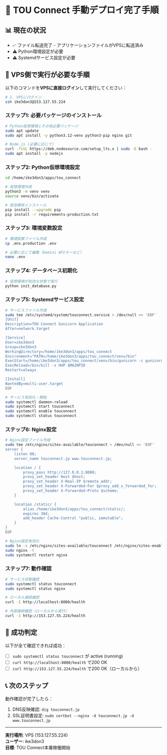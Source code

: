 # 🚀 TOU Connect 手動デプロイ完了手順

## 📊 現在の状況
- ✅ ファイル転送完了 - アプリケーションファイルがVPSに転送済み
- ⚠️ Python環境設定が必要
- ⚠️ Systemdサービス設定が必要

## 🔧 VPS側で実行が必要な手順

以下のコマンドを**VPSに直接ログイン**して実行してください：

```bash
# 1. VPSにログイン
ssh ike3don3@153.127.55.224
```

### ステップ1: 必要パッケージのインストール
```bash
# Python仮想環境とその他必要パッケージ
sudo apt update
sudo apt install -y python3.12-venv python3-pip nginx git

# Node.js (必要に応じて)
curl -fsSL https://deb.nodesource.com/setup_lts.x | sudo -E bash -
sudo apt install -y nodejs
```

### ステップ2: Python仮想環境設定
```bash
cd /home/ike3don3/apps/tou_connect

# 仮想環境作成
python3 -m venv venv
source venv/bin/activate

# 依存関係インストール
pip install --upgrade pip
pip install -r requirements-production.txt
```

### ステップ3: 環境変数設定
```bash
# 環境変数ファイル作成
cp .env.production .env

# 必要に応じて編集（Gemini APIキーなど）
nano .env
```

### ステップ4: データベース初期化
```bash
# 仮想環境が有効な状態で実行
python init_database.py
```

### ステップ5: Systemdサービス設定
```bash
# サービスファイル作成
sudo tee /etc/systemd/system/touconnect.service > /dev/null << 'EOF'
[Unit]
Description=TOU Connect Gunicorn Application
After=network.target

[Service]
User=ike3don3
Group=ike3don3
WorkingDirectory=/home/ike3don3/apps/tou_connect
Environment="PATH=/home/ike3don3/apps/tou_connect/venv/bin"
ExecStart=/home/ike3don3/apps/tou_connect/venv/bin/gunicorn -c gunicorn.conf.py app:app
ExecReload=/bin/kill -s HUP $MAINPID
Restart=always

[Install]
WantedBy=multi-user.target
EOF

# サービス有効化・開始
sudo systemctl daemon-reload
sudo systemctl start touconnect
sudo systemctl enable touconnect
sudo systemctl status touconnect
```

### ステップ6: Nginx設定
```bash
# Nginx設定ファイル作成
sudo tee /etc/nginx/sites-available/touconnect > /dev/null << 'EOF'
server {
    listen 80;
    server_name touconnect.jp www.touconnect.jp;

    location / {
        proxy_pass http://127.0.0.1:8000;
        proxy_set_header Host $host;
        proxy_set_header X-Real-IP $remote_addr;
        proxy_set_header X-Forwarded-For $proxy_add_x_forwarded_for;
        proxy_set_header X-Forwarded-Proto $scheme;
    }

    location /static/ {
        alias /home/ike3don3/apps/tou_connect/static/;
        expires 30d;
        add_header Cache-Control "public, immutable";
    }
}
EOF

# Nginx設定有効化
sudo ln -s /etc/nginx/sites-available/touconnect /etc/nginx/sites-enabled/
sudo nginx -t
sudo systemctl restart nginx
```

### ステップ7: 動作確認
```bash
# サービス状態確認
sudo systemctl status touconnect
sudo systemctl status nginx

# ローカル接続確認
curl -I http://localhost:8000/health

# 外部接続確認（ローカルから実行）
curl -I http://153.127.55.224/health
```

## 🎯 成功判定

以下が全て確認できれば成功：
- [ ] `sudo systemctl status touconnect` が active (running)
- [ ] `curl http://localhost:8000/health` で200 OK
- [ ] `curl http://153.127.55.224/health` で200 OK（ローカルから）

## 📞 次のステップ

動作確認が完了したら：
1. DNS反映確認: `dig touconnect.jp`
2. SSL証明書設定: `sudo certbot --nginx -d touconnect.jp -d www.touconnect.jp`

---

**実行場所**: VPS (153.127.55.224)  
**ユーザー**: ike3don3  
**目標**: TOU Connect本番稼働開始
